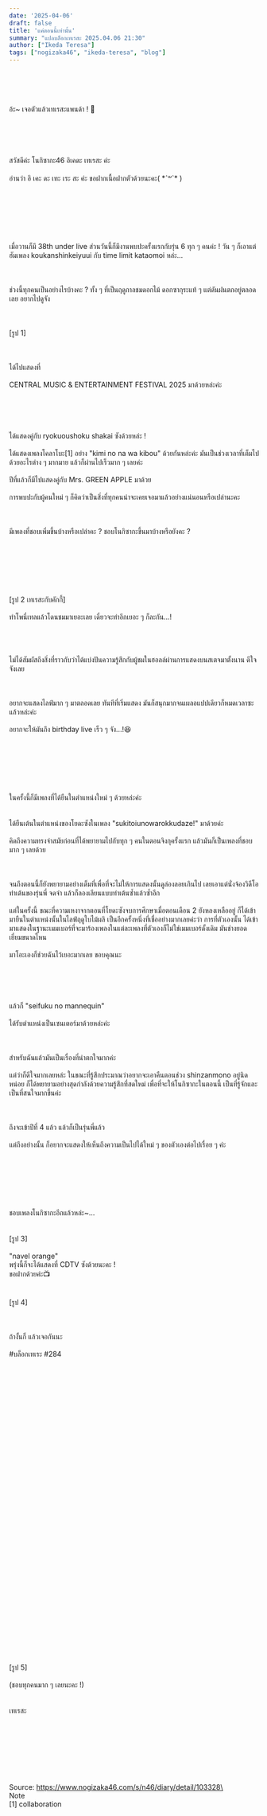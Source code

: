 ```yaml
---
date: '2025-04-06'
draft: false
title: 'แค่ตอนนี้เท่านั้น'
summary: "แปลบล็อกเทเรสะ 2025.04.06 21:30"
author: ["Ikeda Teresa"]
tags: ["nogizaka46", "ikeda-teresa", "blog"]
---
```


\
\
\
\
อ้ะ~ เจอตัวแล้วเทเรสะแพนด้า ! 👀\
\
\
\
\
\
สวัสดีค่ะ โนกิซากะ46 อิเคดะ เทเรสะ ค่ะ\
\
อ่านว่า อิ เคะ ดะ เทะ เระ สะ ค่ะ ขอฝากเนื้อฝากตัวด้วยนะคะ( \*´꒳`\* )\
\
\
\
\
\
\
\
เมื่อวานก็มี 38th under live ส่วนวันนี้ก็มีงานพบปะครั้งแรกกับรุ่น 6 ทุก ๆ คนค่ะ ! วัน ๆ ก็เอาแต่ฮัมเพลง koukanshinkeiyuui กับ time limit kataomoi หล่ะ...\
\
\
\
ช่วงนี้ทุกคนเป็นอย่างไรบ้างคะ ? ทั้ง ๆ ที่เป็นฤดูกาลชมดอกไม้ ดอกซากุระแท้ ๆ แต่ดันฝนตกอยู่ตลอดเลย อยากไปดูจัง\
\
\
\
[รูป 1]\
\
\
\
ได้ไปแสดงที่\
\
CENTRAL MUSIC & ENTERTAINMENT FESTIVAL 2025 มาด้วยหล่ะค่ะ\
\
\
\
\
\
ได้แสดงคู่กับ ryokuoushoku shakai ซังด้วยหล่ะ !\
\
ได้แสดงเพลงโคลาโบะ[1] อย่าง "kimi no na wa kibou" ด้วยกันหล่ะค่ะ มันเป็นช่วงเวลาที่เต็มไปด้วยอะไรต่าง ๆ มากมาย แล้วก็ผ่านไปเร็วมาก ๆ เลยค่ะ\
\
ปีที่แล้วก็มีไปแสดงคู่กับ Mrs. GREEN APPLE มาด้วย\
\
การพบปะกับผู้คนใหม่ ๆ ก็คิดว่าเป็นสิ่งที่ทุกคนน่าจะเคยเจอมาแล้วอย่างแน่นอนหรือเปล่านะคะ\
\
\
\
มีเพลงที่ชอบเพิ่มขึ้นบ้างหรือเปล่าคะ ? ชอบโนกิซากะขึ้นมาบ้างหรือยังคะ ?\
\
\
\
\
\
\
\
[รูป 2 เทเรสะกับคักกี้]\
\
ทำโพนี่เทลแล้วโดนชมมาเยอะเลย เดี๋ยวจะทำอีกเยอะ ๆ ก็ละกัน...!
\
\
\
\
\
ไม่ได้สัมผัสถึงสิ่งที่ราวกับว่าได้แบ่งปันความรู้สึกกับผู้ชมในฮอลล์ผ่านการแสดงบนสเตจมาตั้งนาน ดีใจจังเลย\
\
\
\
อยากจะแสดงไลฟ์มาก ๆ มาตลอดเลย ทันทีที่เริ่มแสดง มันก็สนุกมากจนเผลอแปปเดียวก็หมดเวลาซะแล้วหล่ะค่ะ\
\
อยากจะให้มันถึง birthday live เร็ว ๆ จัง...!😆\
\
\
\
\
\
\
\
ในครั้งนี้ก็มีเพลงที่ได้ยืนในตำแหน่งใหม่ ๆ ด้วยหล่ะค่ะ
\
\
\
ได้ยืนเต้นในตำแหน่งของโยดะซังในเพลง "sukitoiunowarokkudaze!" มาด้วยค่ะ\
\
คิดถึงความทรงจำสมัยก่อนที่ได้พยายามไปกับทุก ๆ คนในตอนจิงกุครั้งแรก แล้วมันก็เป็นเพลงที่ชอบมาก ๆ เลยด้วย\
\
\
\
จนถึงตอนนี้ก็ยังพยายามอย่างเต็มที่เพื่อที่จะไม่ให้การแสดงนั้นดูล่องลอยเกินไป เลยเอาแต่นั่งจ้องวิดีโอท่าเต้นของรุ่นพี่ จดจำ แล้วก็ลองเลียนแบบท่าเต้นซ้ำแล้วซ้ำอีก\
\
แต่ในครั้งนี้ ขณะที่ความเหงาจากตอนที่โยดะซังจบการศึกษาเมื่อตอนเดือน 2 ยังหลงเหลืออยู่ ก็ได้เข้ามายืนในตำแหน่งนั้นในไลฟ์ฤดูใบไม้ผลิ เป็นอีกครั้งหนึ่งที่เชื่ออย่างมากเลยค่ะว่า การที่ตัวเองนั้น ได้เข้ามาแสดงในฐานะเมมเบอร์ที่จะมาร้องเพลงในแต่ละเพลงที่ตัวเองก็ไม่ใช่เมมเบอร์ดั้งเดิม มันช่างยอดเยี่ยมขนาดไหน\
\
มาโอะเองก็ช่วยฉันไว้เยอะมากเลย ขอบคุณนะ\
\
\
\
\
\
แล้วก็ "seifuku no mannequin"\
\
ได้รับตำแหน่งเป็นเซนเตอร์มาด้วยหล่ะค่ะ\
\
\
\
สำหรับฉันแล้วมันเป็นเรื่องที่น่าตกใจมากค่ะ\
\
แต่ว่าก็ดีใจมากเลยหล่ะ ในขณะที่รู้สึกประมาณว่าอยากจะเอาคืนตอนช่วง shinzanmono อยู่นิดหน่อย ก็ได้พยายามอย่างสุดกำลังด้วยความรู้สึกที่สดใหม่ เพื่อที่จะให้โนกิซากะในตอนนี้ เป็นที่รู้จักและเป็นที่สนใจมากขึ้นค่ะ\
\
\
\
ถึงจะเข้าปีที่ 4 แล้ว แล้วก็เป็นรุ่นพี่แล้ว\
\
แต่ถึงอย่างนั้น ก็อยากจะแสดงให้เห็นถึงความเป็นไปได้ใหม่ ๆ ของตัวเองต่อไปเรื่อย ๆ ค่ะ\
\
\
\
\
\
\
\
ชอบเพลงโนกิซากะอีกแล้วหล่ะ~...
\
\
\
[รูป 3]\
\
"navel orange"
\
พรุ่งนี้ก็จะได้แสดงที่ CDTV ซังด้วยนะคะ !
\
ขอฝากด้วยค่ะ📺
\
\
\
[รูป 4]\
\
\
\
ถ้างั้นก็ แล้วเจอกันนะ\
\
#บล็อกเทเระ #284\
\
\
\
\
\
\
\
\
\
\
\
\
\
\
\
\
\
\
\
\
\
\
\
\
\
\
\
\
\
\
\
\
\
\
\
\
[รูป 5]\
\
(ชอบทุกคนมาก ๆ เลยนะคะ !)
\
\
\
เทเรสะ
\
\
\
\
\
\
\
\
\
Source: https://www.nogizaka46.com/s/n46/diary/detail/103328\
\
Note\
[1] collaboration
